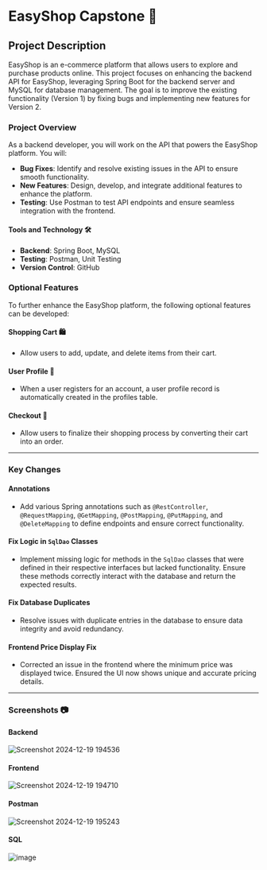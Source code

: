 # EasyShop Capstone 🛒

## Project Description
EasyShop is an e-commerce platform that allows users to explore and purchase products online. This project focuses on enhancing the backend API for EasyShop, leveraging Spring Boot for the backend server and MySQL for database management. The goal is to improve the existing functionality (Version 1) by fixing bugs and implementing new features for Version 2.

### Project Overview
As a backend developer, you will work on the API that powers the EasyShop platform. You will:
- **Bug Fixes**: Identify and resolve existing issues in the API to ensure smooth functionality.
- **New Features**: Design, develop, and integrate additional features to enhance the platform.
- **Testing**: Use Postman to test API endpoints and ensure seamless integration with the frontend.

#### Tools and Technology 🛠️
- **Backend**: Spring Boot, MySQL
- **Testing**: Postman, Unit Testing
- **Version Control**: GitHub

### Optional Features 
To further enhance the EasyShop platform, the following optional features can be developed:

#### Shopping Cart 🛍️
- Allow users to add, update, and delete items from their cart.

#### User Profile 🪪
- When a user registers for an account, a user profile record is automatically created in the profiles table.

#### Checkout 🧾
- Allow users to finalize their shopping process by converting their cart into an order.

---

### Key Changes

#### Annotations
- Add various Spring annotations such as `@RestController`, `@RequestMapping`, `@GetMapping`, `@PostMapping`, `@PutMapping`, and `@DeleteMapping` to define endpoints and ensure correct functionality.

#### Fix Logic in `SqlDao` Classes
- Implement missing logic for methods in the `SqlDao` classes that were defined in their respective interfaces but lacked functionality. Ensure these methods correctly interact with the database and return the expected results.

#### Fix Database Duplicates
- Resolve issues with duplicate entries in the database to ensure data integrity and avoid redundancy.

#### Frontend Price Display Fix
- Corrected an issue in the frontend where the minimum price was displayed twice. Ensured the UI now shows unique and accurate pricing details.

---

### Screenshots 📷

#### Backend

![Screenshot 2024-12-19 194536](https://github.com/user-attachments/assets/a043cf5b-2049-4bc6-a189-497d30c69545)

#### Frontend

![Screenshot 2024-12-19 194710](https://github.com/user-attachments/assets/377fa944-1fe2-4c16-97b0-52a1c7687884)

#### Postman

![Screenshot 2024-12-19 195243](https://github.com/user-attachments/assets/5c6c3889-7c99-426c-9e2e-17be18ddda26)

#### SQL

![image](https://github.com/user-attachments/assets/950daf85-e918-43d0-a9fc-db65327b6fbd)


